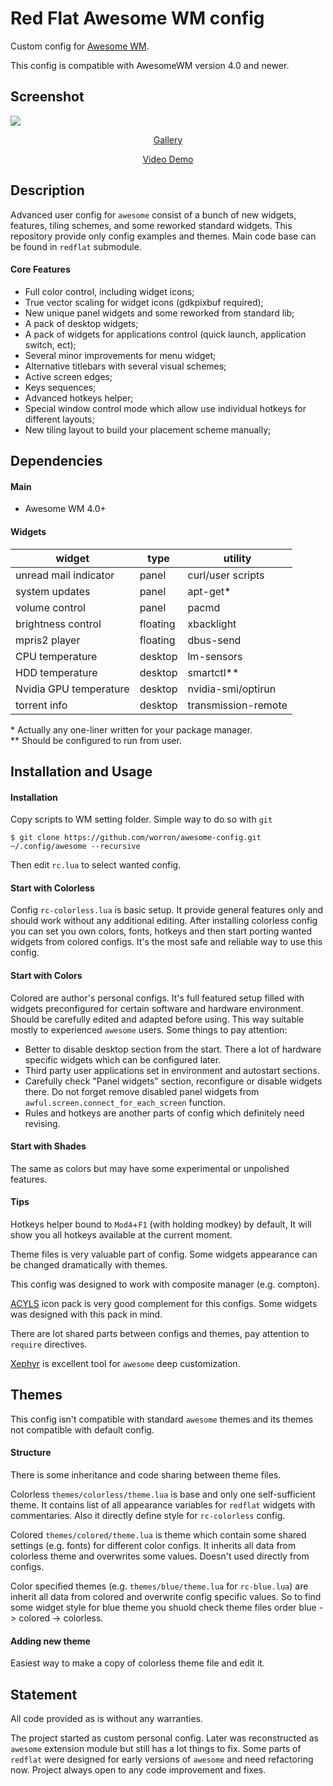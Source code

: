 
# Red Flat Awesome WM config
Custom config for [Awesome WM](http://awesome.naquadah.org).

This config is compatible with AwesomeWM version 4.0 and newer.

## Screenshot
![](https://github.com/worron/awesome-config/wiki/images/v400/ruby.png)
<!--suppress HtmlDeprecatedAttribute --><p align="center"><a href="https://github.com/worron/awesome-config/wiki">Gallery</a></p>
<!--suppress HtmlDeprecatedAttribute --><p align="center"><a href="https://youtu.be/_1M1Wv64JGA">Video Demo</a></p>

## Description
Advanced user config for `awesome` consist of a bunch of new widgets, 
features, tiling schemes, and some reworked standard widgets. 
This repository provide only config examples and themes. 
Main code base can be found in `redflat` submodule.

#### Core Features
* Full color control, including widget icons;
* True vector scaling for widget icons (gdkpixbuf required);
* New unique panel widgets and some reworked from standard lib;
* A pack of desktop widgets;
* A pack of widgets for applications control (quick launch, application switch, ect);
* Several minor improvements for menu widget;
* Alternative titlebars with several visual schemes;
* Active screen edges;
* Keys sequences;
* Advanced hotkeys helper;
* Special window control mode which allow use individual hotkeys for different layouts;
* New tiling layout to build your placement scheme manually;

## Dependencies
#### Main
* Awesome WM 4.0+

#### Widgets
| widget                 | type          | utility             |
| -------------          |---------------| -------------       |
| unread mail indicator  | panel         | curl/user scripts   |
| system updates         | panel         | apt-get*            |
| volume control         | panel         | pacmd               |
| brightness control     | floating      | xbacklight          |
| mpris2 player          | floating      | dbus-send           |
| CPU temperature        | desktop       | lm-sensors          |
| HDD temperature        | desktop       | smartctl**          |
| Nvidia GPU temperature | desktop       | nvidia-smi/optirun  |
| torrent info           | desktop       | transmission-remote |

\* Actually any one-liner written for your package manager.  
\*\* Should be configured to run from user.

## Installation and Usage

#### Installation
Copy scripts to WM setting folder. 
Simple way to do so with `git`
```shell
$ git clone https://github.com/worron/awesome-config.git ~/.config/awesome --recursive
```
Then edit `rc.lua` to select wanted config.

#### Start with Colorless
Config `rc-colorless.lua` is basic setup. 
It provide general features only and should work without any additional editing.
After installing colorless config you can set you own colors,
fonts, hotkeys and then start porting wanted widgets from colored configs.
It's the most safe and reliable way to use this config.

#### Start with Colors
Colored are author's personal configs.
It's full featured setup filled with widgets
preconfigured for certain software and hardware environment.
Should be carefully edited and adapted before using.
This way suitable mostly to experienced `awesome` users.
Some things to pay attention:

* Better to disable desktop section from the start.
There a lot of hardware specific widgets which can be configured later.
* Third party user applications set in environment and autostart sections.
* Carefully check "Panel widgets" section, reconfigure or disable widgets there.
Do not forget remove disabled panel widgets from `awful.screen.connect_for_each_screen` function.
* Rules and hotkeys are another parts of config which definitely need revising.  

#### Start with Shades
The same as colors but may have some experimental or unpolished features.

#### Tips
Hotkeys helper bound to `Mod4`+`F1` (with holding modkey) by default,
It will show you all hotkeys available at the current moment.

Theme files is very valuable part of config.
Some widgets appearance can be changed dramatically with themes.

This config was designed to work with composite manager (e.g. compton).

[ACYLS](https://github.com/worron/ACYLS) icon pack is very good complement for this configs.
Some widgets was designed with this pack in mind.

There are lot shared parts between configs and themes, pay attention to `require` directives.

[Xephyr](https://freedesktop.org/wiki/Software/Xephyr/) is excellent tool for `awesome` deep customization.

## Themes
This config isn't compatible with standard `awesome` themes
and its themes not compatible with default config.

#### Structure
There is some inheritance and code sharing between theme files.

Colorless `themes/colorless/theme.lua` is base and only one self-sufficient theme.
It contains list of all appearance variables for `redflat` widgets with
commentaries. Also it directly define style for `rc-colorless` config.

Colored `themes/colored/theme.lua` is theme which contain some
shared settings (e.g. fonts) for different color configs. It inherits all data from
colorless theme and overwrites some values. Doesn't used directly from configs.

Color specified themes (e.g. `themes/blue/theme.lua` for `rc-blue.lua`)
are inherit all data from colored and overwrite config specific values.
So to find some widget style for blue theme you shuold check theme files
order blue -> colored -> colorless. 

#### Adding new theme
Easiest way to make a copy of colorless theme file and edit it.

## Statement
All code provided as is without any warranties.

The project started as custom personal config. Later was reconstructed as `awesome`
extension module but still has a lot things to fix. Some parts of `redflat`
were designed for early versions of `awesome` and need refactoring now.
Project always open to any code improvement and fixes.
